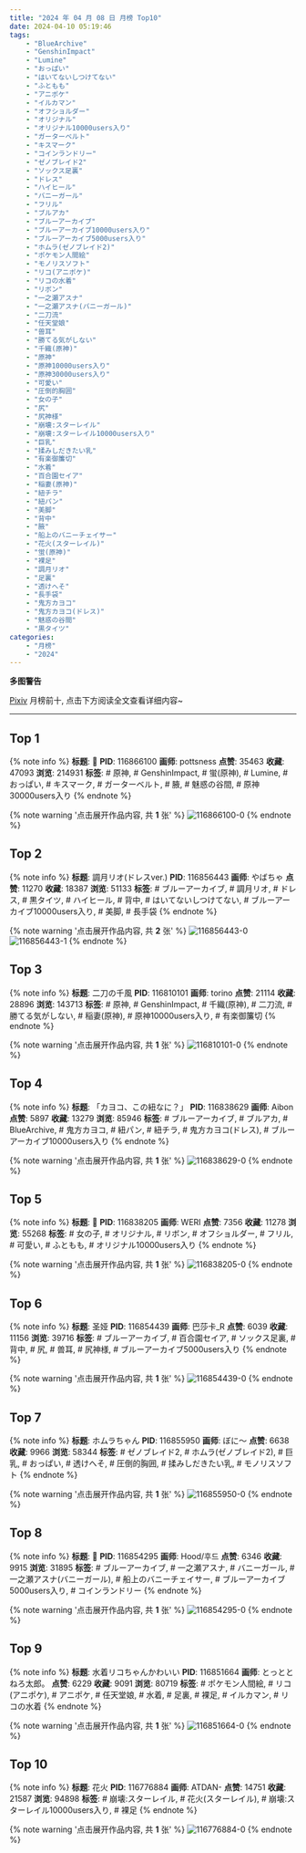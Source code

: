 ```yaml
---
title: "2024 年 04 月 08 日 月榜 Top10"
date: 2024-04-10 05:19:46
tags:
    - "BlueArchive"
    - "GenshinImpact"
    - "Lumine"
    - "おっぱい"
    - "はいてないしつけてない"
    - "ふともも"
    - "アニポケ"
    - "イルカマン"
    - "オフショルダー"
    - "オリジナル"
    - "オリジナル10000users入り"
    - "ガーターベルト"
    - "キスマーク"
    - "コインランドリー"
    - "ゼノブレイド2"
    - "ソックス足裏"
    - "ドレス"
    - "ハイヒール"
    - "バニーガール"
    - "フリル"
    - "ブルアカ"
    - "ブルーアーカイブ"
    - "ブルーアーカイブ10000users入り"
    - "ブルーアーカイブ5000users入り"
    - "ホムラ(ゼノブレイド2)"
    - "ポケモン人間絵"
    - "モノリスソフト"
    - "リコ(アニポケ)"
    - "リコの水着"
    - "リボン"
    - "一之瀬アスナ"
    - "一之瀬アスナ(バニーガール)"
    - "二刀流"
    - "任天堂娘"
    - "兽耳"
    - "勝てる気がしない"
    - "千織(原神)"
    - "原神"
    - "原神10000users入り"
    - "原神30000users入り"
    - "可愛い"
    - "圧倒的胸囲"
    - "女の子"
    - "尻"
    - "尻神様"
    - "崩壊:スターレイル"
    - "崩壊:スターレイル10000users入り"
    - "巨乳"
    - "揉みしだきたい乳"
    - "有楽御簾切"
    - "水着"
    - "百合園セイア"
    - "稲妻(原神)"
    - "紐チラ"
    - "紐パン"
    - "美脚"
    - "背中"
    - "腋"
    - "船上のバニーチェイサー"
    - "花火(スターレイル)"
    - "蛍(原神)"
    - "裸足"
    - "調月リオ"
    - "足裏"
    - "透けへそ"
    - "長手袋"
    - "鬼方カヨコ"
    - "鬼方カヨコ(ドレス)"
    - "魅惑の谷間"
    - "黒タイツ"
categories:
    - "月榜"
    - "2024"
---
```


<i class="fa fa-triangle-exclamation"></i>**多图警告**<i class="fa fa-triangle-exclamation"></i>

[Pixiv](https://www.pixiv.net/) 月榜前十, 点击下方阅读全文查看详细内容~

<!-- more -->

---

## Top 1

{% note info %}
**标题**: 💋
**PID**: 116866100 **画师**: pottsness
**点赞**: 35463 **收藏**: 47093 **浏览**: 214931
**标签**: # 原神, # GenshinImpact, # 蛍(原神), # Lumine, # おっぱい, # キスマーク, # ガーターベルト, # 腋, # 魅惑の谷間, # 原神30000users入り
{% endnote %}

{% note warning '点击展开作品内容, 共 **1** 张' %}
![116866100-0](https://i.pixiv.re/img-original/img/2024/03/13/00/00/32/116866100_p0.jpg)
{% endnote %}

## Top 2

{% note info %}
**标题**: 調月リオ(ドレスver.)
**PID**: 116856443 **画师**: やばちゃ
**点赞**: 11270 **收藏**: 18387 **浏览**: 51133
**标签**: # ブルーアーカイブ, # 調月リオ, # ドレス, # 黒タイツ, # ハイヒール, # 背中, # はいてないしつけてない, # ブルーアーカイブ10000users入り, # 美脚, # 長手袋
{% endnote %}

{% note warning '点击展开作品内容, 共 **2** 张' %}
![116856443-0](https://i.pixiv.re/img-original/img/2024/03/12/19/00/39/116856443_p0.png)
![116856443-1](https://i.pixiv.re/img-original/img/2024/03/12/19/00/39/116856443_p1.png)
{% endnote %}

## Top 3

{% note info %}
**标题**: 二刀の千風
**PID**: 116810101 **画师**: torino
**点赞**: 21114 **收藏**: 28896 **浏览**: 143713
**标签**: # 原神, # GenshinImpact, # 千織(原神), # 二刀流, # 勝てる気がしない, # 稲妻(原神), # 原神10000users入り, # 有楽御簾切
{% endnote %}

{% note warning '点击展开作品内容, 共 **1** 张' %}
![116810101-0](https://i.pixiv.re/img-original/img/2024/03/11/00/00/25/116810101_p0.jpg)
{% endnote %}

## Top 4

{% note info %}
**标题**: 「カヨコ、この紐なに？」
**PID**: 116838629 **画师**: Aibon
**点赞**: 5897 **收藏**: 13279 **浏览**: 85946
**标签**: # ブルーアーカイブ, # ブルアカ, # BlueArchive, # 鬼方カヨコ, # 紐パン, # 紐チラ, # 鬼方カヨコ(ドレス), # ブルーアーカイブ10000users入り
{% endnote %}

{% note warning '点击展开作品内容, 共 **1** 张' %}
![116838629-0](https://i.pixiv.re/img-original/img/2024/03/12/00/04/54/116838629_p0.jpg)
{% endnote %}

## Top 5

{% note info %}
**标题**: 💞
**PID**: 116838205 **画师**: WERI
**点赞**: 7356 **收藏**: 11278 **浏览**: 55268
**标签**: # 女の子, # オリジナル, # リボン, # オフショルダー, # フリル, # 可愛い, # ふともも, # オリジナル10000users入り
{% endnote %}

{% note warning '点击展开作品内容, 共 **1** 张' %}
![116838205-0](https://i.pixiv.re/img-original/img/2024/03/12/00/00/09/116838205_p0.png)
{% endnote %}

## Top 6

{% note info %}
**标题**: 圣娅
**PID**: 116854439 **画师**: 巴莎卡_R
**点赞**: 6039 **收藏**: 11156 **浏览**: 39716
**标签**: # ブルーアーカイブ, # 百合園セイア, # ソックス足裏, # 背中, # 尻, # 兽耳, # 尻神様, # ブルーアーカイブ5000users入り
{% endnote %}

{% note warning '点击展开作品内容, 共 **1** 张' %}
![116854439-0](https://i.pixiv.re/img-original/img/2024/03/12/17/38/34/116854439_p0.jpg)
{% endnote %}

## Top 7

{% note info %}
**标题**: ホムラちゃん
**PID**: 116855950 **画师**: ぼに～
**点赞**: 6638 **收藏**: 9966 **浏览**: 58344
**标签**: # ゼノブレイド2, # ホムラ(ゼノブレイド2), # 巨乳, # おっぱい, # 透けへそ, # 圧倒的胸囲, # 揉みしだきたい乳, # モノリスソフト
{% endnote %}

{% note warning '点击展开作品内容, 共 **1** 张' %}
![116855950-0](https://i.pixiv.re/img-original/img/2024/03/12/18/40/23/116855950_p0.jpg)
{% endnote %}

## Top 8

{% note info %}
**标题**: 💙
**PID**: 116854295 **画师**: Hood/후드
**点赞**: 6346 **收藏**: 9915 **浏览**: 31895
**标签**: # ブルーアーカイブ, # 一之瀬アスナ, # バニーガール, # 一之瀬アスナ(バニーガール), # 船上のバニーチェイサー, # ブルーアーカイブ5000users入り, # コインランドリー
{% endnote %}

{% note warning '点击展开作品内容, 共 **1** 张' %}
![116854295-0](https://i.pixiv.re/img-original/img/2024/03/12/17/31/15/116854295_p0.png)
{% endnote %}

## Top 9

{% note info %}
**标题**: 水着リコちゃんかわいい
**PID**: 116851664 **画师**: とっととねろ太郎。
**点赞**: 6229 **收藏**: 9091 **浏览**: 80719
**标签**: # ポケモン人間絵, # リコ(アニポケ), # アニポケ, # 任天堂娘, # 水着, # 足裏, # 裸足, # イルカマン, # リコの水着
{% endnote %}

{% note warning '点击展开作品内容, 共 **1** 张' %}
![116851664-0](https://i.pixiv.re/img-original/img/2024/03/12/15/03/37/116851664_p0.png)
{% endnote %}

## Top 10

{% note info %}
**标题**: 花火
**PID**: 116776884 **画师**: ATDAN-
**点赞**: 14751 **收藏**: 21587 **浏览**: 94898
**标签**: # 崩壊:スターレイル, # 花火(スターレイル), # 崩壊:スターレイル10000users入り, # 裸足
{% endnote %}

{% note warning '点击展开作品内容, 共 **1** 张' %}
![116776884-0](https://i.pixiv.re/img-original/img/2024/03/10/01/09/39/116776884_p0.png)
{% endnote %}
